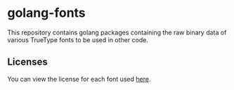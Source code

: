 # golang-fonts

This repository contains golang packages containing the raw binary data of various TrueType fonts to be used in other code.

## Licenses

You can view the license for each font used [here](https://github.com/theTardigrade/goFonts/tree/master/licenses/).